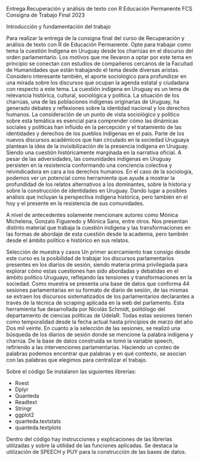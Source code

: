 Entrega
Recuperación y análisis de texto con R Educación Permanente FCS Consigna de Trabajo Final 2023

Introducción y fundamentación del trabajo

  Para realizar la entrega de la consigna final del curso de Recuperación y análisis de texto con R de Educación Permanente. Opte para trabajar como tema la cuestión Indígena en Uruguay desde los charrúas en el discurso del orden parlamentario. 
  Los motivos que me llevaron a optar por este tema en principio se conectan con estudios de compañeros cercanos de la Facultad de Humanidades que están trabajando el tema desde diversas aristas. Considero interesante también, el aporte sociológico para profundizar en una mirada sobre los discursos que ocupan la agenda estatal y ciudadana con respecto a este tema. 
  La cuestión indígena en Uruguay es un tema de relevancia histórica, cultural, sociológica y política. La situación de los charrúas, una de las poblaciones indígenas originarias de Uruguay,  ha generado debates y reflexiones sobre la identidad nacional y los derechos humanos. La consideración de un punto de vista sociológico y político sobre esta temática es esencial para comprender cómo las dinámicas sociales y políticas han influido en la percepción y el tratamiento de las identidades y derechos de los pueblos indígenas en el país.
  Parte de los nuevos discursos académicos que han circulado en la sociedad Uruguaya plantean la idea de la invisibilización de la presencia indígena en Uruguay. Siendo una cuestión históricamente marginada en la narrativa oficial. A pesar de las adversidades, las comunidades indígenas en Uruguay persisten en la resistencia conformando una conciencia colectiva y reivindicadora en cara a los derechos humanos. 
  En el caso de la sociología, podemos ver un potencial como herramienta que ayude a mostrar la profundidad de los relatos alternativos a los dominantes, sobre la historia y sobre la construcción de identidades en Uruguay. Dando lugar a posibles análisis que incluyan la perspectiva indígena histórica, pero también en el hoy y el presente en la resistencia de sus comunidades.
  
  A nivel de antecedentes solamente mencionare autores como Mónica Michelena, Gonzalo Figueredo y Mónica Sans, entre otros. Nos presentan distinto material que trabaja la cuestión indígena y las transformaciones en las formas de abordaje de esta cuestión desde la academia, pero también desde el ámbito político e histórico en sus relatos.

Selección de muestra y casos
Un primer acercamiento trae consigo desde este curso es la posibilidad de trabajar los discursos parlamentarios presentes en los diarios de sesión, siendo materia prima privilegiada para explorar cómo estas cuestiones han sido abordadas y debatidas en el ámbito político Uruguayo, reflejando las tensiones y transformaciones en la sociedad.
Como muestra se presenta una base de datos que conforma 44 sesiones parlamentarias en su formato de diario de sesión, de las mismas se extraen los discursos sistematizados de los parlamentarios declarantes a través de la técnica de scraping aplicada en la web del parlamento. Esta herramienta fue desarrollada por  Nicolás Schmidt, politólogo del departamento de ciencias políticas de UdelaR. Todas estas sesiones tienen como temporalidad desde la fecha actual hasta principios de marzo del año Dos mil veinte.
En cuanto a la selección de las sesiones, se realizó una búsqueda de los diarios de sesión donde se mencione la palabra indígena y charrúa. De la base de datos construida se tomó la variable speech, refiriendo a las intervenciones parlamentarias. Haciendo un conteo de palabras podemos encontrar que palabras y en qué contexto, se asocian con las palabras que elegimos para centralizar el trabajo.

Sobre el código
Se instalaron las siguientes librerías:
-	Rvest
-	Dplyr
-	Quanteda
-	Readtext
-	Stringr
-	ggplot2
-	quanteda.textstats
-	quanteda.textplots
  
Dentro del código hay instrucciones y explicaciones de las librerías utilizadas y sobre la utilidad de las funciones aplicadas.  Se destaca la utilización de SPEECH y PUY para la construcción de las bases de datos.


